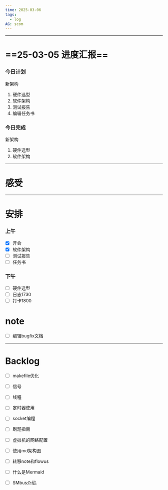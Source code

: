 ```yaml
---
time: 2025-03-06
tags:
  - log
AG: scom
---
```

---
# ==25-03-05 进度汇报==
### 今日计划
新架构
1. 硬件选型
2. 软件架构
3. 测试报告
4. 编辑任务书
### 今日完成
新架构
1. 硬件选型
2. 软件架构

--- 
# 感受

--- 
# 安排

### 上午
- [x] 开会
- [x] 软件架构
- [ ] 测试报告
- [ ] 任务书

### 下午
- [ ] 硬件选型
- [ ] 日志1730
- [ ] 打卡1800
# note
- [ ] 编辑bugfix文档

--- 
# Backlog
- [ ] makefile优化
- [ ] 信号
- [ ] 线程
- [ ] 定时器使用
- [ ] socket编程
- [ ] 刷题指南
- [ ] 虚拟机的网络配置
- [ ] 使用md架构图
- [ ] 转移note和flowus
- [ ] 什么是Mermaid
- [ ] SMbus介绍.

